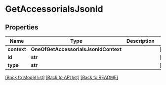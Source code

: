 # GetAccessorialsJsonld

## Properties
Name | Type | Description | Notes
------------ | ------------- | ------------- | -------------
**context** | **OneOfGetAccessorialsJsonldContext** |  | [optional] 
**id** | **str** |  | [optional] 
**type** | **str** |  | [optional] 

[[Back to Model list]](../README.md#documentation-for-models) [[Back to API list]](../README.md#documentation-for-api-endpoints) [[Back to README]](../README.md)

